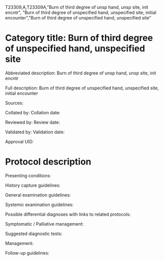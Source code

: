 T23309,A,T23309A,"Burn of third degree of unsp hand, unsp site, init encntr", "Burn of third degree of unspecified hand, unspecified site, initial encounter","Burn of third degree of unspecified hand, unspecified site"
# Category title: Burn of third degree of unspecified hand, unspecified site

Abbreviated description: Burn of third degree of unsp hand, unsp site, init encntr

Full description: Burn of third degree of unspecified hand, unspecified site, initial encounter

Sources:

Collated by:
Collation date:

Reviewed by:
Review date:

Validated by:
Validation date:

Approval UID:

# Protocol description

Presenting conditions:

History capture guidelines:

General examination guidelines:

Systemic examination guidelines:

Possible differential diagnoses with links to related protocols:

Symptomatic / Palliative management:

Suggested diagnostic tests:

Management:

Follow-up guidelines:
